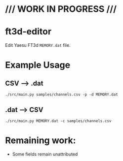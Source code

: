 # /// WORK IN PROGRESS ///

# ft3d-editor
Edit Yaesu FT3d `MEMORY.dat` file.


# Example Usage

## CSV --> .dat
`./src/main.py samples/channels.csv -p -d MEMORY.dat`

## .dat --> CSV
`./src/main.py MEMORY.dat -c samples/channels.csv`


# Remaining work:
- Some fields remain unattributed



